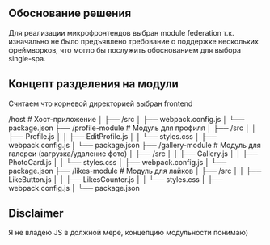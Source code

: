 ## Обоснование решения
Для реализации микрофронтендов выбран module federation т.к. изначально не было предъявлено требование о поддержке нескольких фреймворков, что могло бы послужить обоснованием для выбора single-spa.

## Концепт разделения на модули
Считаем что корневой директорией выбран frontend

/host               # Хост-приложение
│   ├── /src
│   ├── webpack.config.js
│   └── package.json
├── /profile-module     # Модуль для профиля
│   ├── /src
│   │   ├── Profile.js
│   │   ├── EditProfile.js
│   │   └── styles.css
│   ├── webpack.config.js
│   └── package.json
├── /gallery-module     # Модуль для галереи (загрузка/удаление фото)
│   ├── /src
│   │   ├── Gallery.js
│   │   ├── PhotoCard.js
│   │   └── styles.css
│   ├── webpack.config.js
│   └── package.json
├── /likes-module       # Модуль для лайков
│   ├── /src
│   │   ├── LikeButton.js
│   │   ├── LikesCounter.js
│   │   └── styles.css
│   ├── webpack.config.js
│   └── package.json
## Disclaimer
Я не владею JS в должной мере, концепцию модульности понимаю)